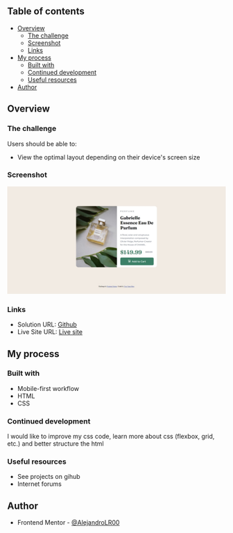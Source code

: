 ## Table of contents

- [Overview](#overview)
  - [The challenge](#the-challenge)
  - [Screenshot](#screenshot)
  - [Links](#links)
- [My process](#my-process)
  - [Built with](#built-with)
  - [Continued development](#continued-development)
  - [Useful resources](#useful-resources)
- [Author](#author)

## Overview

### The challenge

Users should be able to:

- View the optimal layout depending on their device's screen size

### Screenshot

![](./images/Captura_web.jpeg)


### Links

- Solution URL: [Github](https://github.com/AlejandroLR00/Product-preview-card-component)
- Live Site URL: [Live site](https://idyllic-melomakarona-6b4f3d.netlify.app/)

## My process

### Built with

- Mobile-first workflow
- HTML
- CSS

### Continued development

I would like to improve my css code, learn more about css (flexbox, grid, etc.) and better structure the html

### Useful resources

- See projects on gihub
- Internet forums

## Author

- Frontend Mentor - [@AlejandroLR00](https://www.frontendmentor.io/profile/AlejandroLR00)